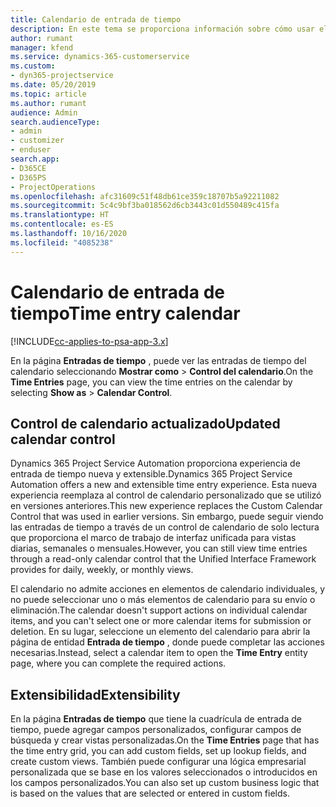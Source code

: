 ```yaml
---
title: Calendario de entrada de tiempo
description: En este tema se proporciona información sobre cómo usar el calendario de entrada de tiempo.
author: rumant
manager: kfend
ms.service: dynamics-365-customerservice
ms.custom:
- dyn365-projectservice
ms.date: 05/20/2019
ms.topic: article
ms.author: rumant
audience: Admin
search.audienceType:
- admin
- customizer
- enduser
search.app:
- D365CE
- D365PS
- ProjectOperations
ms.openlocfilehash: afc31609c51f48db61ce359c18707b5a92211082
ms.sourcegitcommit: 5c4c9bf3ba018562d6cb3443c01d550489c415fa
ms.translationtype: HT
ms.contentlocale: es-ES
ms.lasthandoff: 10/16/2020
ms.locfileid: "4085238"
---
```

# <a name="time-entry-calendar"></a><span data-ttu-id="9467c-103">Calendario de entrada de tiempo</span><span class="sxs-lookup"><span data-stu-id="9467c-103">Time entry calendar</span></span>

[!INCLUDE[cc-applies-to-psa-app-3.x](../includes/cc-applies-to-psa-app-3x.md)]

<span data-ttu-id="9467c-104">En la página **Entradas de tiempo** , puede ver las entradas de tiempo del calendario seleccionando **Mostrar como** \> **Control del calendario**.</span><span class="sxs-lookup"><span data-stu-id="9467c-104">On the **Time Entries** page, you can view the time entries on the calendar by selecting **Show as** \> **Calendar Control**.</span></span>

## <a name="updated-calendar-control"></a><span data-ttu-id="9467c-105">Control de calendario actualizado</span><span class="sxs-lookup"><span data-stu-id="9467c-105">Updated calendar control</span></span>

<span data-ttu-id="9467c-106">Dynamics 365 Project Service Automation proporciona experiencia de entrada de tiempo nueva y extensible.</span><span class="sxs-lookup"><span data-stu-id="9467c-106">Dynamics 365 Project Service Automation offers a new and extensible time entry experience.</span></span> <span data-ttu-id="9467c-107">Esta nueva experiencia reemplaza al control de calendario personalizado que se utilizó en versiones anteriores.</span><span class="sxs-lookup"><span data-stu-id="9467c-107">This new experience replaces the Custom Calendar Control that was used in earlier versions.</span></span> <span data-ttu-id="9467c-108">Sin embargo, puede seguir viendo las entradas de tiempo a través de un control de calendario de solo lectura que proporciona el marco de trabajo de interfaz unificada para vistas diarias, semanales o mensuales.</span><span class="sxs-lookup"><span data-stu-id="9467c-108">However, you can still view time entries through a read-only calendar control that the Unified Interface Framework provides for daily, weekly, or monthly views.</span></span>

<span data-ttu-id="9467c-109">El calendario no admite acciones en elementos de calendario individuales, y no puede seleccionar uno o más elementos de calendario para su envío o eliminación.</span><span class="sxs-lookup"><span data-stu-id="9467c-109">The calendar doesn't support actions on individual calendar items, and you can't select one or more calendar items for submission or deletion.</span></span> <span data-ttu-id="9467c-110">En su lugar, seleccione un elemento del calendario para abrir la página de entidad **Entrada de tiempo** , donde puede completar las acciones necesarias.</span><span class="sxs-lookup"><span data-stu-id="9467c-110">Instead, select a calendar item to open the **Time Entry** entity page, where you can complete the required actions.</span></span>

## <a name="extensibility"></a><span data-ttu-id="9467c-111">Extensibilidad</span><span class="sxs-lookup"><span data-stu-id="9467c-111">Extensibility</span></span>

<span data-ttu-id="9467c-112">En la página **Entradas de tiempo** que tiene la cuadrícula de entrada de tiempo, puede agregar campos personalizados, configurar campos de búsqueda y crear vistas personalizadas.</span><span class="sxs-lookup"><span data-stu-id="9467c-112">On the **Time Entries** page that has the time entry grid, you can add custom fields, set up lookup fields, and create custom views.</span></span> <span data-ttu-id="9467c-113">También puede configurar una lógica empresarial personalizada que se base en los valores seleccionados o introducidos en los campos personalizados.</span><span class="sxs-lookup"><span data-stu-id="9467c-113">You can also set up custom business logic that is based on the values that are selected or entered in custom fields.</span></span>
